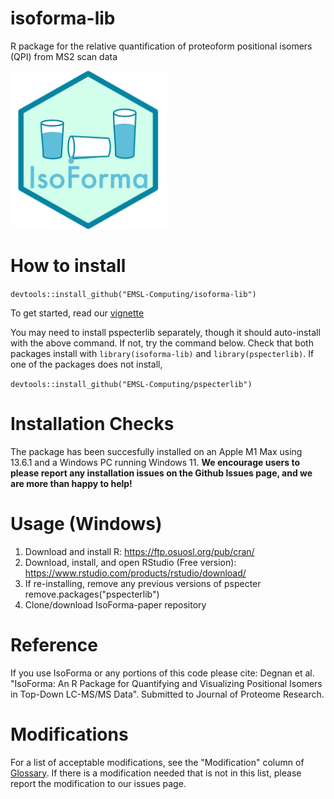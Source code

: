# isoforma-lib

R package for the relative quantification of proteoform positional isomers (QPI) from MS2 scan data

<img src="IsoForma_Logo.png" alt="IsoForma_Logo" style="width:250px"/>

# How to install 
`devtools::install_github("EMSL-Computing/isoforma-lib")`

To get started, read our [vignette](https://emsl-computing.github.io/isoforma-lib/)

You may need to install pspecterlib separately, though it should auto-install
with the above command. If not, try the command below. Check that both packages 
install with `library(isoforma-lib)` and `library(pspecterlib)`. If one of the 
packages does not install, 

`devtools::install_github("EMSL-Computing/pspecterlib")`

# Installation Checks

The package has been succesfully installed on an Apple M1 Max using 13.6.1 and a Windows PC running Windows 11. **We encourage users to please report any installation issues on the Github Issues page, and we are more than happy to help!**

# Usage (Windows)

1. Download and install R: https://ftp.osuosl.org/pub/cran/
2. Download, install, and open RStudio (Free version): https://www.rstudio.com/products/rstudio/download/
3. If re-installing, remove any previous versions of pspecter
	remove.packages("pspecterlib")
4. Clone/download IsoForma-paper repository

# Reference

If you use IsoForma or any portions of this code please cite: Degnan et al. "IsoForma: An R Package for Quantifying and Visualizing Positional Isomers in Top-Down LC-MS/MS Data". Submitted to Journal of Proteome Research.

# Modifications

For a list of acceptable modifications, see the "Modification" column of [Glossary](https://github.com/EMSL-Computing/isoforma-lib/blob/david_develop/inst/extdata/Unimod_v20220602.csv). If there is a modification needed that is not in this list, please report the modification to our issues page. 
